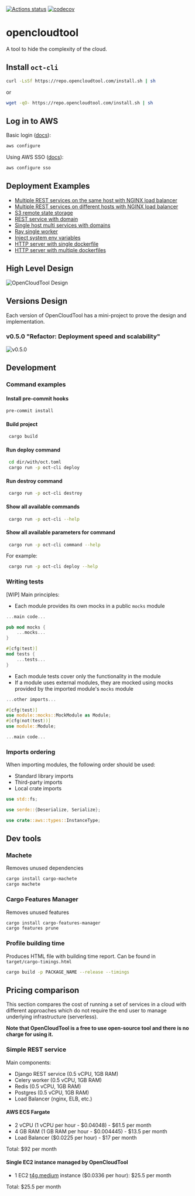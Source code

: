 [![Actions status](https://github.com/21inchLingcod/opencloudtool/actions/workflows/postsubmit.yml/badge.svg)](https://github.com/21inchLingcod/opencloudtool/actions)
[![codecov](https://codecov.io/github/opencloudtool/opencloudtool/graph/badge.svg?token=J8XGW0T1LC)](https://codecov.io/github/opencloudtool/opencloudtool)

# opencloudtool

A tool to hide the complexity of the cloud.

## Install `oct-cli`

```bash
curl -LsSf https://repo.opencloudtool.com/install.sh | sh
```

or

```bash
wget -qO- https://repo.opencloudtool.com/install.sh | sh
```

## Log in to AWS

Basic login ([docs](https://awscli.amazonaws.com/v2/documentation/api/latest/reference/configure/index.html)):

```bash
aws configure
```

Using AWS SSO ([docs](https://awscli.amazonaws.com/v2/documentation/api/latest/reference/configure/sso.html)):

```bash
aws configure sso
```

## Deployment Examples

- [Multiple REST services on the same host with NGINX load balancer](./examples/projects/single-host-rest-service-with-lb/)
- [Multiple REST services on different hosts with NGINX load balancer](./examples/projects/multi-host-rest-service-with-lb/)
- [S3 remote state storage](./examples/projects/s3-remote-state-storage/)
- [REST service with domain](./examples/projects/rest-service-with-domain/)
- [Single host multi services with domains](./examples/projects/single-host-multi-services-with-domains/)
- [Ray single worker](./examples/projects/ray-single-worker/)
- [Inject system env variables](./examples/projects/inject-system-env-var/)
- [HTTP server with single dockerfile](./examples/projects/http-server-with-dockerfile/)
- [HTTP server with multiple dockerfiles](./examples/projects/http-server-with-multiple-dockerfiles/)

## High Level Design

![OpenCloudTool Design](./docs/high-level-design.excalidraw.png)

## Versions Design

Each version of OpenCloudTool has a mini-project to prove the design and implementation.

### v0.5.0 "Refactor: Deployment speed and scalability"

![v0.5.0](./docs/v0.5.0.excalidraw.png)

## Development

### Command examples

#### Install pre-commit hooks

```bash
pre-commit install
```

#### Build project

```bash
 cargo build
```

#### Run deploy command

```bash
 cd dir/with/oct.toml
 cargo run -p oct-cli deploy
```

#### Run destroy command

```bash
 cargo run -p oct-cli destroy
```

#### Show all available commands

```bash
 cargo run -p oct-cli --help
```

#### Show all available parameters for command

```bash
 cargo run -p oct-cli command --help
```

For example:

```bash
 cargo run -p oct-cli deploy --help
```

### Writing tests

[WIP] Main principles:

- Each module provides its own mocks in a public `mocks` module

```rust
...main code...

pub mod mocks {
    ...mocks...
}

#[cfg(test)]
mod tests {
    ...tests...
}
```

- Each module tests cover only the functionality in the module
- If a module uses external modules, they are mocked using mocks provided by the imported module's `mocks` module

```rust
...other imports...

#[cfg(test)]
use module::mocks::MockModule as Module;
#[cfg(not(test))]
use module::Module;

...main code...
```

### Imports ordering

When importing modules, the following order should be used:

- Standard library imports
- Third-party imports
- Local crate imports

```rust
use std::fs;

use serde::{Deserialize, Serialize};

use crate::aws::types::InstanceType;
```

## Dev tools

### Machete

Removes unused dependencies

```bash
cargo install cargo-machete
cargo machete
```

### Cargo Features Manager

Removes unused features

```bash
cargo install cargo-features-manager
cargo features prune
```

### Profile building time

Produces HTML file with building time report.
Can be found in `target/cargo-timings.html`

```bash
cargo build -p PACKAGE_NAME --release --timings
```

## Pricing comparison

This section compares the cost of running a set of services in a cloud with different
approaches which do not require the end user to manage underlying infrastructure (serverless).

**Note that OpenCloudTool is a free to use open-source tool and there is no charge for using it.**

### Simple REST service

Main components:

- Django REST service (0.5 vCPU, 1GB RAM)
- Celery worker (0.5 vCPU, 1GB RAM)
- Redis (0.5 vCPU, 1GB RAM)
- Postgres (0.5 vCPU, 1GB RAM)
- Load Balancer (nginx, ELB, etc.)

#### AWS ECS Fargate

- 2 vCPU (1 vCPU per hour - $0.04048) - $61.5 per month
- 4 GB RAM (1 GB RAM per hour - $0.004445) - $13.5 per month
- Load Balancer ($0.0225 per hour) - $17 per month

Total: $92 per month

#### Single EC2 instance managed by OpenCloudTool

- 1 EC2 [t4g.medium](https://aws.amazon.com/ec2/pricing/on-demand/) instance ($0.0336 per hour): $25.5 per month

Total: $25.5 per month
